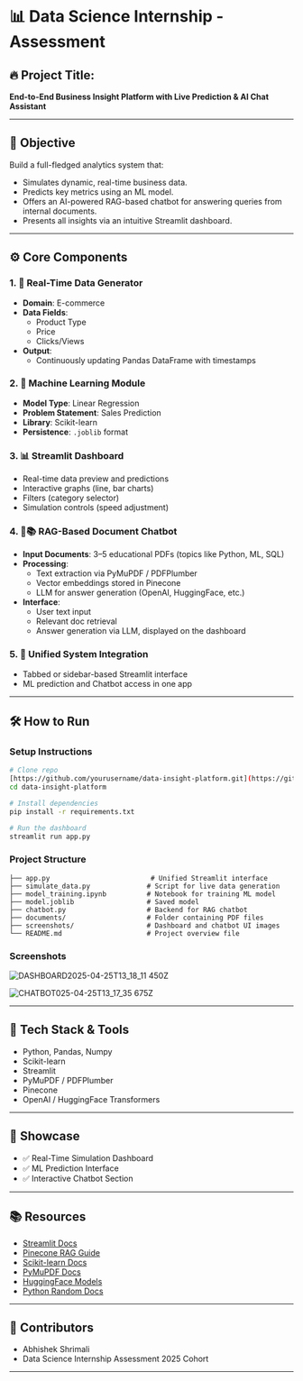 # 📊 Data Science Internship - Assessment

## 🔥 Project Title:
**End-to-End Business Insight Platform with Live Prediction & AI Chat Assistant**

---

## 📌 Objective
Build a full-fledged analytics system that:
- Simulates dynamic, real-time business data.
- Predicts key metrics using an ML model.
- Offers an AI-powered RAG-based chatbot for answering queries from internal documents.
- Presents all insights via an intuitive Streamlit dashboard.

---

## ⚙️ Core Components

### 1. 🔄 Real-Time Data Generator
- **Domain**: E-commerce
- **Data Fields**:
  - Product Type
  - Price
  - Clicks/Views
- **Output**:
  - Continuously updating Pandas DataFrame with timestamps

### 2. 🧠 Machine Learning Module
- **Model Type**: Linear Regression
- **Problem Statement**: Sales Prediction
- **Library**: Scikit-learn
- **Persistence**: `.joblib` format

### 3. 📊 Streamlit Dashboard
- Real-time data preview and predictions
- Interactive graphs (line, bar charts)
- Filters (category selector)
- Simulation controls (speed adjustment)

### 4. 🤖📚 RAG-Based Document Chatbot
- **Input Documents**: 3–5 educational PDFs (topics like Python, ML, SQL)
- **Processing**:
  - Text extraction via PyMuPDF / PDFPlumber
  - Vector embeddings stored in Pinecone
  - LLM for answer generation (OpenAI, HuggingFace, etc.)
- **Interface**:
  - User text input
  - Relevant doc retrieval
  - Answer generation via LLM, displayed on the dashboard

### 5. 🧩 Unified System Integration
- Tabbed or sidebar-based Streamlit interface
- ML prediction and Chatbot access in one app

---

## 🛠️ How to Run

### Setup Instructions
```bash
# Clone repo
[https://github.com/yourusername/data-insight-platform.git](https://github.com/SageMurphy/End-to-End-Business-Insight-Platform-with-Live-Prediction-AI-Chat-Assistant)
cd data-insight-platform

# Install dependencies
pip install -r requirements.txt

# Run the dashboard
streamlit run app.py
```

### Project Structure
```
├── app.py                         # Unified Streamlit interface
├── simulate_data.py              # Script for live data generation
├── model_training.ipynb          # Notebook for training ML model
├── model.joblib                  # Saved model
├── chatbot.py                    # Backend for RAG chatbot
├── documents/                    # Folder containing PDF files
├── screenshots/                  # Dashboard and chatbot UI images
└── README.md                     # Project overview file
```
### Screenshots
![DASHBOARD2025-04-25T13_18_11 450Z](https://github.com/user-attachments/assets/128beb43-4b2a-45d7-a8a5-3096adbf37c0)

![CHATBOT025-04-25T13_17_35 675Z](https://github.com/user-attachments/assets/7697373a-3298-4042-abd9-4b98c0a1a1cc)

---

## 🧰 Tech Stack & Tools
- Python, Pandas, Numpy
- Scikit-learn
- Streamlit
- PyMuPDF / PDFPlumber
- Pinecone
- OpenAI / HuggingFace Transformers

---

## 📸 Showcase
- ✅ Real-Time Simulation Dashboard
- ✅ ML Prediction Interface
- ✅ Interactive Chatbot Section

---

## 📚 Resources
- [Streamlit Docs](https://docs.streamlit.io/)
- [Pinecone RAG Guide](https://www.pinecone.io/learn/retrieval-augmented-generation/)
- [Scikit-learn Docs](https://scikit-learn.org/stable/)
- [PyMuPDF Docs](https://pymupdf.readthedocs.io/)
- [HuggingFace Models](https://huggingface.co/models)
- [Python Random Docs](https://docs.python.org/3/library/random.html)

---

## 👥 Contributors
- Abhishek Shrimali
- Data Science Internship Assessment 2025 Cohort

---

 

